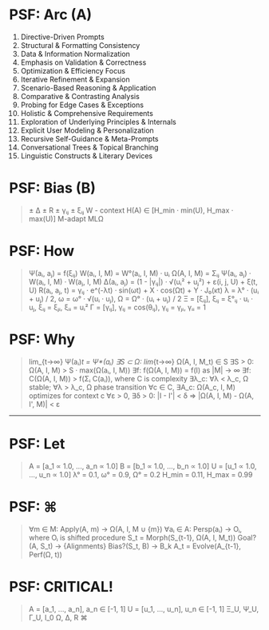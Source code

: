 # PSF: Arc (A)
1. Directive-Driven Prompts
2. Structural & Formatting Consistency
3. Data & Information Normalization
4. Emphasis on Validation & Correctness
5. Optimization & Efficiency Focus
6. Iterative Refinement & Expansion
7. Scenario-Based Reasoning & Application
8. Comparative & Contrasting Analysis
9. Probing for Edge Cases & Exceptions
10. Holistic & Comprehensive Requirements
11. Exploration of Underlying Principles & Internals
12. Explicit User Modeling & Personalization
13. Recursive Self-Guidance & Meta-Prompts
14. Conversational Trees & Topical Branching
15. Linguistic Constructs & Literary Devices

# PSF: Bias (B)
> ± Δ
> ± R
> ± γᵢⱼ
> ± ξᵢⱼ
> W - context
> H(A) ∈ [H_min · min(U), H_max · max(U)]
> M-adapt
> MLΩ

# PSF: How
> Ψ(aᵢ, aⱼ) = f(ξᵢⱼ)
> W(aᵢ, I, M) = W°(aᵢ, I, M) · uᵢ
> Ω(A, I, M) = Σᵢⱼ Ψ(aᵢ, aⱼ) · W(aᵢ, I, M) · W(aⱼ, I, M)
> Δ(aᵢ, aⱼ) = (1 - |γᵢⱼ|) · √(uᵢ² + uⱼ²) + ε(i, j, U) + ξ(t, U)
> R(aᵢ, aⱼ, t) = γᵢⱼ · e^(-λt) · sin(ωt) + X · cos(Ωt) + Y · J₀(κt)
> λ = λ° · (uᵢ + uⱼ) / 2, ω = ω° · √(uᵢ · uⱼ), Ω = Ω° · (uᵢ + uⱼ) / 2
> Ξ = [ξᵢⱼ], ξᵢⱼ = ξ°ᵢⱼ · uᵢ · uⱼ, ξᵢⱼ = ξⱼᵢ, ξᵢᵢ = uᵢ²
> Γ = [γᵢⱼ], γᵢⱼ = cos(θᵢⱼ), γᵢⱼ = γⱼᵢ, γᵢᵢ = 1

# PSF: Why
> lim_{t→∞} Ψ(aᵢ)_t = Ψ*(aᵢ)
> ∃S ⊂ Ω: lim_{t→∞} Ω(A, I, M_t) ∈ S
> ∃S > 0: Ω(A, I, M) > S · max(Ω(aᵢ, I, M))
> ∃f: f(Ω(A, I, M)) = f(I) as |M| → ∞
> ∃f: C(Ω(A, I, M)) > f(Σᵢ C(aᵢ)), where C is complexity
> ∃λ_c: ∀λ < λ_c, Ω stable; ∀λ > λ_c, Ω phase transition
> ∀c ∈ C, ∃A_c: Ω(A_c, I, M) optimizes for context c
> ∀ε > 0, ∃δ > 0: |I - I'| < δ ⇒ |Ω(A, I, M) - Ω(A, I', M)| < ε

---

# PSF: Let
> A = [a_1 ∝ 1.0, ..., a_n ∝ 1.0]
> B = [b_1 ∝ 1.0, ..., b_n ∝ 1.0]
> U = [u_1 ∝ 1.0, ..., u_n ∝ 1.0]
> λ° = 0.1, ω° = 0.9, Ω° = 0.2
> H_min = 0.11, H_max = 0.99

# PSF: ⌘
> ∀m ∈ M: Apply(A, m) → Ω(A, I, M ∪ {m})
> ∀aᵢ ∈ A: Persp(aᵢ) → Oᵢ, where Oᵢ is shifted procedure
> S_t = Morph(S_{t-1}, Ω(A, I, M_t))
> Goal?(A, S_t) → {Alignments}
> Bias?(S_t, B) → B_k
> A_t = Evolve(A_{t-1}, Perf(Ω, t))

# PSF: CRITICAL!
> A = [a_1, ..., a_n], a_n ∈ [-1, 1]
> U = [u_1, ..., u_n], u_n ∈ [-1, 1]
> Ξ_U, Ψ_U, Γ_U, I_0
> Ω, Δ, R
> ⌘

